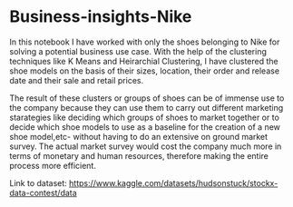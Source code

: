 # Business-insights-Nike

In this notebook I have worked with only the shoes belonging to Nike for solving a potential business use case. With the help of the clustering techniques like K Means and Heirarchial Clustering, I have clustered the shoe models on the basis of their sizes, location, their order and release date and their sale and retail prices.

The result of these clusters or groups of shoes can be of immense use to the company because they can use them to carry out different marketing starategies like deciding which groups of shoes to market together or to decide which shoe models to use as a baseline for the creation of a new shoe model,etc- without having to do an extensive on ground market survey. The actual market survey would cost the company much more in terms of monetary and human resources, therefore making the entire process more efficient.

Link to dataset: https://www.kaggle.com/datasets/hudsonstuck/stockx-data-contest/data
